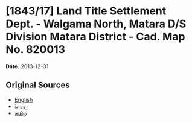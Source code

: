 # [1843/17] Land Title Settlement Dept. - Walgama North, Matara D/S Division Matara District - Cad. Map No. 820013

**Date:** 2013-12-31

## Original Sources

- [English](https://documents.gov.lk/view/extra-gazettes/2013/12/1843-17_E.pdf)
- [සිංහල](https://documents.gov.lk/view/extra-gazettes/2013/12/1843-17_S.pdf)
- [தமிழ்](https://documents.gov.lk/view/extra-gazettes/2013/12/1843-17_T.pdf)
